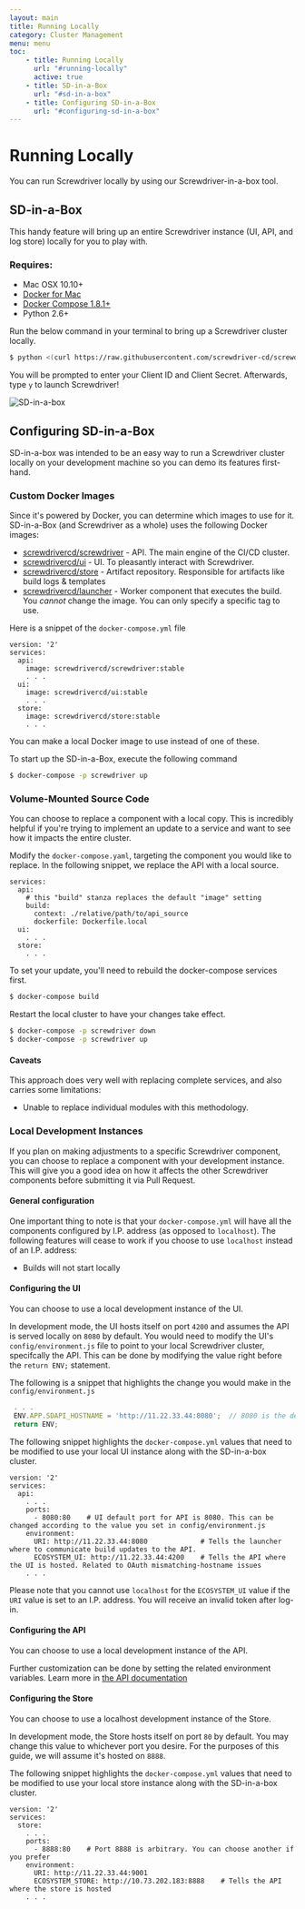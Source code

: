 ```yaml
---
layout: main
title: Running Locally
category: Cluster Management
menu: menu
toc: 
    - title: Running Locally
      url: "#running-locally"
      active: true
    - title: SD-in-a-Box
      url: "#sd-in-a-box"
    - title: Configuring SD-in-a-Box
      url: "#configuring-sd-in-a-box"
---
```

# Running Locally
You can run Screwdriver locally by using our Screwdriver-in-a-box tool.

## SD-in-a-Box
This handy feature will bring up an entire Screwdriver instance (UI, API, and log store) locally for you to play with.

### Requires:
 - Mac OSX 10.10+
 - [Docker for Mac][docker]
 - [Docker Compose 1.8.1+][docker-compose]
 - Python 2.6+

Run the below command in your terminal to bring up a Screwdriver cluster locally.

```bash
$ python <(curl https://raw.githubusercontent.com/screwdriver-cd/screwdriver/master/in-a-box.py)
```

You will be prompted to enter your Client ID and Client Secret. Afterwards, type `y` to launch Screwdriver!

![SD-in-a-box](./assets/sd-in-a-box.png)

[docker]: https://www.docker.com/products/docker
[docker-compose]: https://www.docker.com/products/docker-compose

## Configuring SD-in-a-Box

SD-in-a-box was intended to be an easy way to run a Screwdriver cluster locally on your development machine so you can demo its features first-hand.

### Custom Docker Images

Since it's powered by Docker, you can determine which images to use for it. SD-in-a-Box (and Screwdriver as a whole) uses the following Docker images:

* [screwdrivercd/screwdriver](https://hub.docker.com/r/screwdrivercd/screwdriver) - API. The main engine of the CI/CD cluster.
* [screwdrivercd/ui](https://hub.docker.com/r/screwdrivercd/ui) - UI. To pleasantly interact with Screwdriver.
* [screwdrivercd/store](https://hub.docker.com/r/screwdrivercd/store) - Artifact repository. Responsible for artifacts like build logs & templates
* [screwdrivercd/launcher](https://hub.docker.com/r/screwdrivercd/launcher/tags/) - Worker component that executes the build. You *cannot* change the image. You can only specify a specific tag to use.

Here is a snippet of the `docker-compose.yml` file

```
version: '2'
services:
  api:
    image: screwdrivercd/screwdriver:stable
    . . .
  ui:
    image: screwdrivercd/ui:stable
    . . .
  store:
    image: screwdrivercd/store:stable
    . . .
```

You can make a local Docker image to use instead of one of these.

To start up the SD-in-a-Box, execute the following command

```bash
$ docker-compose -p screwdriver up
```

### Volume-Mounted Source Code

You can choose to replace a component with a local copy. This is incredibly helpful if you're trying to implement an update to a service and want to see how it impacts the entire cluster.

Modify the `docker-compose.yaml`, targeting the component you would like to replace. In the following snippet, we replace the API with a local source.

```
services:
  api:
    # this "build" stanza replaces the default "image" setting
    build:
      context: ./relative/path/to/api_source
      dockerfile: Dockerfile.local
  ui:
    . . .
  store:
    . . .
```

To set your update, you'll need to rebuild the docker-compose services first.

```bash
$ docker-compose build
```

Restart the local cluster to have your changes take effect.

```bash
$ docker-compose -p screwdriver down
$ docker-compose -p screwdriver up
```

#### Caveats

This approach does very well with replacing complete services, and also carries some limitations:

* Unable to replace individual modules with this methodology.

### Local Development Instances

If you plan on making adjustments to a specific Screwdriver component, you can choose to replace a component with your development instance. This will give you a good idea on how it affects the other Screwdriver components before submitting it via Pull Request.

#### General configuration

One important thing to note is that your `docker-compose.yml` will have all the components configured by I.P. address (as opposed to `localhost`). The following features will cease to work if you choose to use `localhost` instead of an I.P. address:

* Builds will not start locally

#### Configuring the UI

You can choose to use a local development instance of the UI.

In development mode, the UI hosts itself on port `4200` and assumes the API is served locally on `8080` by default. You would need to modify the UI's `config/environment.js` file to point to your local Screwdriver cluster, specifcally the API. This can be done by modifying the value right before the `return ENV;` statement.

The following is a snippet that highlights the change you would make in the `config/environment.js`

```js
 . . .
 ENV.APP.SDAPI_HOSTNAME = 'http://11.22.33.44:8080';  // 8080 is the default. You can also change this
 return ENV;
```

The following snippet highlights the `docker-compose.yml` values that need to be modified to use your local UI instance along with the SD-in-a-box cluster.

```
version: '2'
services:
  api:
    . . .
    ports:
      - 8080:80    # UI default port for API is 8080. This can be changed according to the value you set in config/environment.js
    environment:
      URI: http://11.22.33.44:8080             # Tells the launcher where to communicate build updates to the API.
      ECOSYSTEM_UI: http://11.22.33.44:4200    # Tells the API where the UI is hosted. Related to OAuth mismatching-hostname issues
    . . .
```

Please note that you cannot use `localhost` for the `ECOSYSTEM_UI` value if the `URI` value is set to an I.P. address. You will receive an invalid token after log-in.

#### Configuring the API

You can choose to use a local development instance of the API.

Further customization can be done by setting the related environment variables. Learn more in [the API documentation](https://github.com/screwdriver-cd/screwdriver#environment)


#### Configuring the Store

You can choose to use a localhost development instance of the Store.

In development mode, the Store hosts itself on port `80` by default. You may change this value to whichever port you desire. For the purposes of this guide, we will assume it's hosted on `8888`.

The following snippet highlights the `docker-compose.yml` values that need to be modified to use your local store instance along with the SD-in-a-box cluster.

```
version: '2'
services:
  store:
    . . .
    ports:
      - 8888:80    # Port 8888 is arbitrary. You can choose another if you prefer
    environment:
      URI: http://11.22.33.44:9001
      ECOSYSTEM_STORE: http://10.73.202.183:8888    # Tells the API where the store is hosted
    . . .
```
